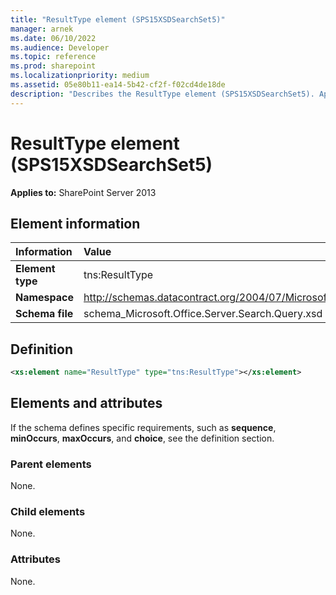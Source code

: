 ```yaml
---
title: "ResultType element (SPS15XSDSearchSet5)"
manager: arnek
ms.date: 06/10/2022
ms.audience: Developer
ms.topic: reference
ms.prod: sharepoint
ms.localizationpriority: medium
ms.assetid: 05e80b11-ea14-5b42-cf2f-f02cd4de18de
description: "Describes the ResultType element (SPS15XSDSearchSet5). Applies to SharePoint Server 2013."
---
```


# ResultType element (SPS15XSDSearchSet5)

  
 **Applies to:** SharePoint Server 2013
  
## Element information

|Information|Value|
|:-----|:-----|
|**Element type** |tns:ResultType |
|**Namespace** |http://schemas.datacontract.org/2004/07/Microsoft.Office.Server.Search.Query |
|**Schema file** |schema_Microsoft.Office.Server.Search.Query.xsd |
   
## Definition 

```XML
<xs:element name="ResultType" type="tns:ResultType"></xs:element>

```

## Elements and attributes

If the schema defines specific requirements, such as **sequence**, **minOccurs**, **maxOccurs**, and **choice**, see the definition section. 
  
### Parent elements

None.
  
### Child elements

None.
  
### Attributes

None.
  

